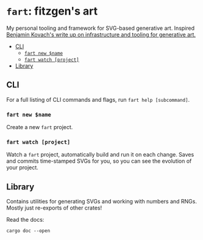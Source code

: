 # `fart`: fitzgen's art

My personal tooling and framework for SVG-based generative art. Inspired
[Benjamin Kovach's write up on infrastructure and tooling for generative
art.](https://www.kovach.me/posts/2018-10-13-infrastructure-of-art.html)

<!-- START doctoc generated TOC please keep comment here to allow auto update -->
<!-- DON'T EDIT THIS SECTION, INSTEAD RE-RUN doctoc TO UPDATE -->


- [CLI](#cli)
  - [`fart new $name`](#fart-new-name)
  - [`fart watch [project]`](#fart-watch-project)
- [Library](#library)

<!-- END doctoc generated TOC please keep comment here to allow auto update -->

## CLI

For a full listing of CLI commands and flags, run `fart help [subcommand]`.

### `fart new $name`

Create a new `fart` project.

### `fart watch [project]`

Watch a `fart` project, automatically build and run it on each change. Saves and
commits time-stamped SVGs for you, so you can see the evolution of your project.

## Library

Contains utilities for generating SVGs and working with numbers and RNGs. Mostly
just re-exports of other crates!

Read the docs:

```
cargo doc --open
```
